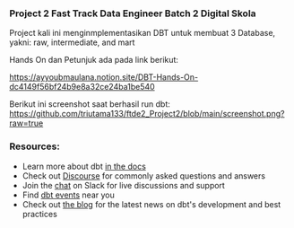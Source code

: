 ### Project 2 Fast Track Data Engineer Batch 2 Digital Skola


Project kali ini menginmplementasikan DBT untuk membuat 3 Database, yakni: raw, intermediate, and mart

Hands On dan Petunjuk ada pada link berikut:

https://ayyoubmaulana.notion.site/DBT-Hands-On-dc4149f56bf24b9e8a32ce24ba1be540


Berikut ini screenshot saat berhasil run dbt:
https://github.com/triutama133/ftde2_Project2/blob/main/screenshot.png?raw=true





### Resources:
- Learn more about dbt [in the docs](https://docs.getdbt.com/docs/introduction)
- Check out [Discourse](https://discourse.getdbt.com/) for commonly asked questions and answers
- Join the [chat](https://community.getdbt.com/) on Slack for live discussions and support
- Find [dbt events](https://events.getdbt.com) near you
- Check out [the blog](https://blog.getdbt.com/) for the latest news on dbt's development and best practices
